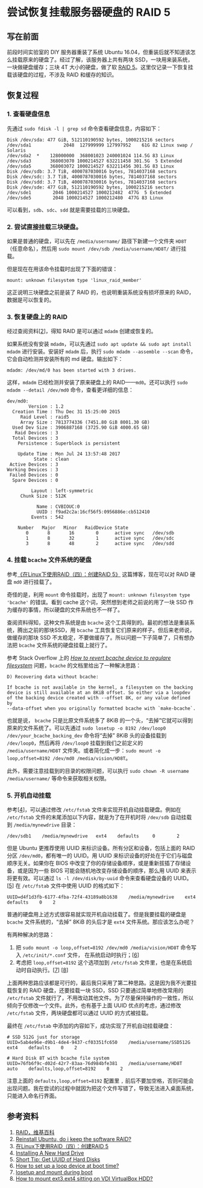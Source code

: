 <!--
title: 尝试恢复挂载服务器硬盘的 RAID 5
author: Du, Ang
date: July 28th, 2017
-->

# 尝试恢复挂载服务器硬盘的 RAID 5

## 写在前面
前段时间实验室的 DIY 服务器重装了系统 Ubuntu 16.04，但重装后就不知道该怎么挂载原来的硬盘了。经过了解，该服务器上共有两块 SSD，一块用来装系统，一块做硬盘缓存；三块 4T 大小的硬盘，做了软 [RAID 5](https://zh.wikipedia.org/wiki/RAID)。这里仅记录一下恢复挂载该硬盘的过程，不涉及 RAID 和缓存的知识。

## 恢复过程
### 1. 查看硬盘信息
先通过 `sudo fdisk -l | grep sd` 命令查看硬盘信息，内容如下：
```text
Disk /dev/sda: 477 GiB, 512110190592 bytes, 1000215216 sectors
/dev/sda1            2048  127999999 127997952    61G 82 Linux swap / Solaris
/dev/sda2  *    128000000  368001023 240001024 114.5G 83 Linux
/dev/sda3       368003070 1000214527 632211458 301.5G  5 Extended
/dev/sda5       368003072 1000214527 632211456 301.5G 83 Linux
Disk /dev/sdb: 3.7 TiB, 4000787030016 bytes, 7814037168 sectors
Disk /dev/sdc: 3.7 TiB, 4000787030016 bytes, 7814037168 sectors
Disk /dev/sdd: 3.7 TiB, 4000787030016 bytes, 7814037168 sectors
Disk /dev/sde: 477 GiB, 512110190592 bytes, 1000215216 sectors
/dev/sde1        2046 1000214527 1000212482  477G  5 Extended
/dev/sde5        2048 1000214527 1000212480  477G 83 Linux
```
可以看到，`sdb`、`sdc`、`sdd` 就是需要挂载的三块硬盘。

### 2. 尝试直接挂载三块硬盘。
如果是普通的硬盘，可以先在 `/media/username/` 路径下新建一个文件夹 `HD8T`（任意命名），然后用 `sudo mount /dev/sdb /media/username/HD8T/` 进行挂载。

但是现在在用该命令挂载时出现了下面的错误：
```text
mount: unknown filesystem type 'linux_raid_member'
```
这正说明三块硬盘之前是装了 RAID 的，也说明重装系统没有损坏原来的 RAID，数据是可以恢复的。

### 3. 恢复硬盘上的 RAID
经过查阅资料[[2](https://ubuntuforums.org/showthread.php?t=2002217)]，得知 RAID 是可以通过 `mdadm` 创建或恢复的。

如果系统没有安装 `mdadm`，可以先通过 `sudo apt update && sudo apt install mdadm` 进行安装。安装好 `mdadm` 后，执行 `sudo mdadm --assemble --scan` 命令，它会自动检测并安装所有的 md 硬盘。输出如下：
```text
mdadm: /dev/md/0 has been started with 3 drives.
```
这样，`mdadm` 已经检测并安装了原来硬盘上的 RAID——`md0`。还可以执行 `sudo mdadm --detail /dev/md0` 命令，查看更详细的信息：
```text
dev/md0:
        Version : 1.2
  Creation Time : Thu Dec 31 15:25:00 2015
     Raid Level : raid5
     Array Size : 7813774336 (7451.80 GiB 8001.30 GB)
  Used Dev Size : 3906887168 (3725.90 GiB 4000.65 GB)
   Raid Devices : 3
  Total Devices : 3
    Persistence : Superblock is persistent

    Update Time : Mon Jul 24 13:57:48 2017
          State : clean
 Active Devices : 3
Working Devices : 3
 Failed Devices : 0
  Spare Devices : 0

         Layout : left-symmetric
     Chunk Size : 512K

           Name : CVBIOUC:0
           UUID : f9ad2c2a:16cf56f5:0956886e:cb512410
         Events : 542

    Number   Major   Minor   RaidDevice State
       0       8       16        0      active sync   /dev/sdb
       1       8       32        1      active sync   /dev/sdc
       3       8       48        2      active sync   /dev/sdd
```

### 4. 挂载 `bcache` 文件系统的硬盘
参考[《在Linux下使用RAID（四）：创建RAID 5》](http://blog.csdn.net/wzyzzu/article/details/48500017) 这篇博客，现在可以对 RAID 硬盘 `md0` 进行挂载了。

奇怪的是，利用 `mount` 命令挂载时，出现了 `mount: unknown filesystem type 'bcache'` 的错误。看到 cache 这个词，突然想到老师之前说的用了一块 SSD 作为缓存的事情，所以硬盘的文件系统也不一样了。

查阅资料得知，这种文件系统是由 `bcache` 这个工具得到的。最初的想法是重装系统，腾出之前的那块SSD，用 `bcache` 工具恢复它们原来的样子。但后来老师说，做缓存的那块 SSD 不太稳定，不要做缓存了。所以问题一下子简单了，只有想办法把 `bcache` 文件系统的硬盘挂载上就行了。

参考 Stack Overflow 上的 [*How to revert bcache device to regulare filesystem*](https://stackoverflow.com/questions/22820492/how-to-revert-bcache-device-to-regulare-filesystem) 问题，`bcache` 的文档里给出了一种解决思路：
```text
D) Recovering data without bcache:

If bcache is not available in the kernel, a filesystem on the backing
device is still available at an 8KiB offset. So either via a loopdev
of the backing device created with --offset 8K, or any value defined by
--data-offset when you originally formatted bcache with `make-bcache`.
```
也就是说， `bcache` 只是比原文件系统多了 8KiB 的一个头，“去掉”它就可以得到原来的文件系统了。可以先通过 `sudo losetup -o 8192 /dev/loop0 /dev/your_bcache_backing_dev` 命令将“去掉” 8KiB 头的设备挂载到 `/dev/loop0`，然后再将 `/dev/loop0` 挂载到我们之前定义的 `/media/username/HD8T` 文件夹。或者简化成一步：`sudo mount -o loop,offset=8192 /dev/md0 /media/vision/HD8T`。

此外，需要注意挂载到的目录的权限问题，可以执行 `sudo chown -R username /media/username/` 等命令来获取相关权限。

### 5. 开机自动挂载
参考[[4](https://help.ubuntu.com/community/InstallingANewHardDrive)]，可以通过修改 `/etc/fstab` 文件来实现开机自动挂载硬盘。例如在 `/etc/fstab` 文件的末尾添加以下内容，就是为了在开机时将 `/dev/sdb` 自动挂载到 `/media/mynewdrive` 目录：
```text
/dev/sdb1    /media/mynewdrive   ext4    defaults     0        2
```
但是 Ubuntu 更推荐使用 UUID 来标识设备。所有分区和设备，包括上面的 RAID 分区 `/dev/md0`，都有唯一的 UUID。用 UUID 来标识设备的好处在于它们与磁盘顺序无关。如果你在 BIOS 中改变了你的存储设备顺序，或是重新拔插了存储设备，或是因为一些 BIOS 可能会随机地改变存储设备的顺序，那么用 UUID 来表示将更有效。可以通过 `ls -l /dev/disk/by-uuid` 命令来查看硬盘设备的 UUID。[[5](https://liquidat.wordpress.com/2007/10/15/short-tip-get-uuid-of-hard-disks/)]
在 `/etc/fstab` 文件中使用 UUID 的格式如下：
```text
UUID=d4f1d3fb-6177-4fba-72f4-43189a8b1638    /media/mynewdrive    ext4    defaults    0    2
```

普通的硬盘用上述方式很容易就实现开机自动挂载了。但是我要挂载的硬盘是 `bcache` 文件系统的，“去掉” 8KiB 的头后才是 `ext4` 文件系统。那应该怎么办呢？

有两种解决的思路：
1. 把 `sudo mount -o loop,offset=8192 /dev/md0 /media/vision/HD8T` 命令写入 `/etc/init/*.conf` 文件， 在系统启动时执行；[[6](https://askubuntu.com/questions/54970/how-to-set-up-a-loop-device-at-boot-time)]
2. 考虑把 `loop,offset=8192` 这个选项加到 `/etc/fstab` 文件里，也是在系统启动时自动执行。[[7](https://bbs.archlinux.org/viewtopic.php?id=149560)] [[8](https://unix.stackexchange.com/questions/45018/how-to-mount-ext3-ext4-sitting-on-vdi-virtualbox-hdd)]

上面两种思路应该都是可行的，最后我只采用了第二种思路。这是因为我不光要挂载恢复的 RAID 硬盘，还要挂载一块 SSD，SSD 只要通过简单地修改常用的 `/etc/fstab` 文件就行了，不用改动其他文件。为了尽量保持操作的一致性，所以倾向于仅修改一个文件。此外，也有基于上面 UUID 优点的考虑，通过修改 `/etc/fstab` 文件，两块硬盘都可以通过 UUID 的方式被挂载。

最终在 `/etc/fstab` 中添加的内容如下，成功实现了开机自动挂载硬盘：
```text
# SSD 512G just for storage
UUID=5ab4e96e-d9b1-4de4-9437-cf03351fc650    /media/username/SSD512G    ext4    defaults    0    2

# Hard Disk 8T with bcache file system
UUID=76fb6f9c-d02d-42r7-83aa-76d984bfe381    /media/username/HD8T    auto    defaults,loop,offset=8192    0    2
```

注意上面的 `defaults,loop,offset=8192` 配置里 `,` 前后不要加空格，否则可能会出现问题。我在尝试的过程中就因为把这个文件写错了，导致无法进入桌面系统，只能进入命名行界面。

## 参考资料
1. [RAID，维基百科](https://zh.wikipedia.org/wiki/RAID)
2. [Reinstall Ubuntu, do i keep the software RAID?](https://ubuntuforums.org/showthread.php?t=2002217)
3. [在Linux下使用RAID（四）：创建RAID 5](http://blog.csdn.net/wzyzzu/article/details/48500017)
4. [Installing A New Hard Drive](https://help.ubuntu.com/community/InstallingANewHardDrive)
5. [Short Tip: Get UUID of Hard Disks](https://liquidat.wordpress.com/2007/10/15/short-tip-get-uuid-of-hard-disks/)
6. [How to set up a loop device at boot time?](https://askubuntu.com/questions/54970/how-to-set-up-a-loop-device-at-boot-time)
7. [losetup and mount during boot](https://bbs.archlinux.org/viewtopic.php?id=149560)
8. [How to mount ext3,ext4 sitting on VDI VirtualBox HDD?](https://unix.stackexchange.com/questions/45018/how-to-mount-ext3-ext4-sitting-on-vdi-virtualbox-hdd)
